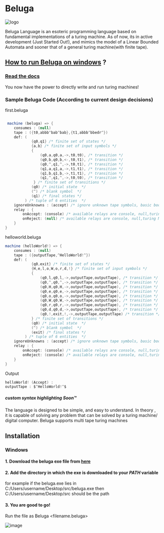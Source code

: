 # Beluga
![logo](https://user-images.githubusercontent.com/76046349/215174192-1318ff0d-f4c1-466f-8896-a5893899429a.png)


Beluga Language is an esoteric programming language based on fundamental implementations of a turing machine. 
As of now, its in active development (Just Started Out!), and mimics the model of a Linear Bounded Automata and sooner that of a general 
turing machine(with finite tape). 

## [How to run Beluga on windows](https://github.com/Ingenious-c0der/Beluga/blob/master/README.md#installation) ?  

### [Read the docs](https://github.com/Ingenious-c0der/Beluga/blob/master/documentation.md#welcome-to-beluga-docs)
You now have the power to directly write and run turing machines!

### Sample Beluga Code (According to current design decisions)

first.beluga
```c#

 machine (beluga) => {
    consumes : (null) 
    tape : ({t0,abbb^bab^bab},{t1,abbb^bbedr^})
    def: (
            {q0,q1} /* finite set of states */
            {a,b} /* finite set of input symbols */
            {
                (q0,a,q0,a,->,t0,t0), /* transition */
                (q0,b,q0,b,<-,t0,t1), /* transition */
                (q0,^,q1,^,->,t0,t1), /* transition */
                (q1,a,q1,a,->,t1,t1), /* transition */
                (q1,b,q1,b,->,t1,t1), /* transition */
                (q1,^,q1,^,->,t0,t0), /* transition */
             } /* finite set of transitions */
            (q0) /* initial state  */
            (^) /* blank symbol  */
            (q1) /* final states */
         ) /* tuple of 6 entities  */
    ignoreUnknowns : (accept) /* ignore unknown tape symbols, basic booleans are accept (true) and reject (false) */ 
    relay : {
        onAccept: (console) /* available relays are console, null,turing Machine(pipelined) */
        onReject: (null) /* available relays are console, null,turing Machine (pipelined) */
    }
}
```
helloworld.beluga
```c#
machine (helloWorld!) => {
    consumes : (null) 
    tape : ({outputTape,^HelloWorld!^})
    def: (
            {q0,exit} /* finite set of states */
            {H,e,l,o,W,o,r,d,!} /* finite set of input symbols */
            {
                (q0,l,q0,l,->,outputTape,outputTape), /* transition */
                (q0,^,q0,^,->,outputTape,outputTape), /* transition */
                (q0,H,q0,H,->,outputTape,outputTape), /* transition */
                (q0,e,q0,e,->,outputTape,outputTape), /* transition */
                (q0,o,q0,o,->,outputTape,outputTape), /* transition */
                (q0,W,q0,W,->,outputTape,outputTape), /* transition */
                (q0,r,q0,r,->,outputTape,outputTape), /* transition */
                (q0,d,q0,d,->,outputTape,outputTape), /* transition */
                (q0,!,exit,!,->,outputTape,outputTape) /* transition */
            } /* finite set of transitions */
            (q0) /* initial state  */
            (^) /* blank symbol  */
            (exit) /* final states */
         ) /* tuple of 6 entities  */
    ignoreUnknowns : (accept) /* ignore unknown tape symbols, basic booleans are accept (true) and reject (false) */ 
    relay : {
        onAccept: (console) /* available relays are console, null,turing Machine(pipelined) */
        onReject: (console) /* available relays are console, null,turing Machine (pipelined) */
    }
}
```
Output
```c#
helloWorld! (Accept) : 
outputTape : $^HelloWorld!^$
```

##### custom syntax highlighting Soon™

The language is designed to be simple, and easy to understand. In theory , it is capable of solving any problem that can be solved by a turing machine/ digital computer. Beluga supports multi tape turing machines


## Installation 

### Windows 
#### 1. Download the beluga exe file from [here](https://github.com/Ingenious-c0der/Beluga/releases/download/0.0.1/Beluga.exe)
#### 2. Add the directory in which the exe is downloaded to your *PATH* variable
for example if the beluga.exe lies in C:/Users/username/Desktop/src/beluga.exe then C:/Users/username/Desktop/src should be the path
#### 3. You are good to go!
Run the file as Beluga <filename.beluga>

![image](https://user-images.githubusercontent.com/76046349/216761110-0dfd9be5-f993-4a61-89e5-601086684d6d.png)

